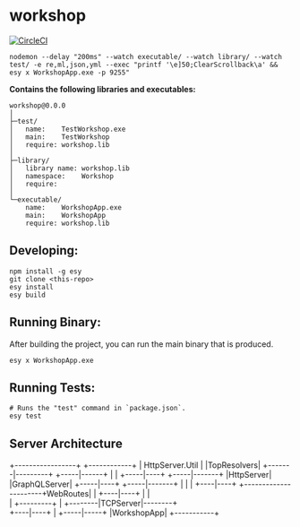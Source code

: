 # workshop


[![CircleCI](https://circleci.com/gh/yourgithubhandle/workshop/tree/master.svg?style=svg)](https://circleci.com/gh/yourgithubhandle/workshop/tree/master)

`nodemon --delay "200ms" --watch executable/ --watch library/ --watch test/ -e re,ml,json,yml --exec "printf '\e]50;ClearScrollback\a' && esy x WorkshopApp.exe -p 9255"`


**Contains the following libraries and executables:**

```
workshop@0.0.0
│
├─test/
│   name:    TestWorkshop.exe
│   main:    TestWorkshop
│   require: workshop.lib
│
├─library/
│   library name: workshop.lib
│   namespace:    Workshop
│   require:
│
└─executable/
    name:    WorkshopApp.exe
    main:    WorkshopApp
    require: workshop.lib
```

## Developing:

```
npm install -g esy
git clone <this-repo>
esy install
esy build
```

## Running Binary:

After building the project, you can run the main binary that is produced.

```
esy x WorkshopApp.exe 
```

## Running Tests:

```
# Runs the "test" command in `package.json`.
esy test
```

## Server Architecture
+-----------------+           +------------+
| HttpServer.Util |           |TopResolvers|
+-------|---------+           +-----|------+
        |                           |
  +-----|----+                +-----|-------+
  |HttpServer|                |GraphQLServer|
  +-----|----+                +-----|-------+
        |                           |
        |                      +----|----+
        +----------------------+WebRoutes|
        |                      +----|----+
        |                           |    
        |        +---------+        | 
        +--------|TCPServer|--------+             
                 +----|----+
                      |
                +-----|-----+
                |WorkshopApp|
                +-----------+
